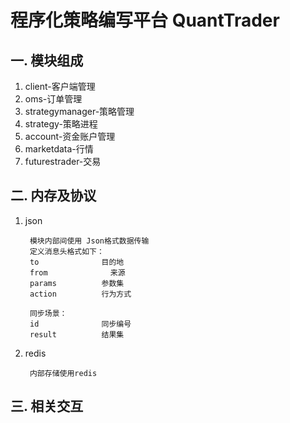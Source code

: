 # 程序化策略编写平台 QuantTrader

## 一. 模块组成 ##
1. client-客户端管理
2. oms-订单管理
3. strategymanager-策略管理
4. strategy-策略进程
5. account-资金账户管理
6. marketdata-行情
7. futurestrader-交易

## 二. 内存及协议 ##
1. json

		模块内部间使用 Json格式数据传输
		定义消息头格式如下：
		to				目的地
		from			  来源
		params			参数集
		action			行为方式
		
		同步场景：
		id				同步编号
		result			结果集

2. redis

		内部存储使用redis

## 三. 相关交互 ##